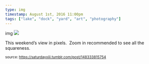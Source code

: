 ```yaml
---
type: img
timestamp: August 1st, 2016 11:00pm
tags: ["lake", "dock", "yard", "art", "photography"]
---
```

img
<img src="https://saturdayxiii.github.io/media/148333815754.png"/>

This weekend’s view in pixels.  Zoom in recommended to see all the squareness.
 
      
      
      
      
      
  
<small>source: https://saturdayxiii.tumblr.com/post/148333815754</small>